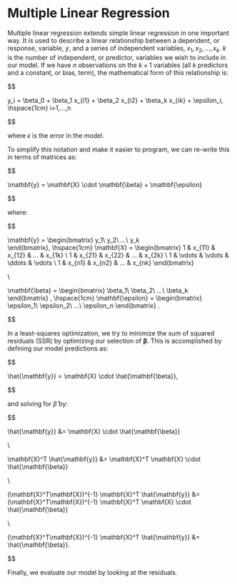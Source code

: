 # Multiple Linear Regression

Multiple linear regression extends simple linear regression in one important way. It is used to describe a linear relationship between a dependent, or response, variable, $y$, and a series of independent variables, $x_1, x_2, ..., x_k$. $k$ is the number of independent, or predictor, variables we wish to include in our model. If we have $n$ observations on the $k + 1$ variables (all $k$ predictors and a constant, or bias, term), the mathematical form of this relationship is:

$$

y_i = \beta_0 + \beta_1 x_{i1} + \beta_2 x_{i2} + \beta_k x_{ik} + \epsilon_i, \hspace{1cm} i=1,...,n

$$

where $\epsilon$ is the error in the model.

To simplify this notation and make it easier to program, we can re-write this in terms of matrices as:

$$

\mathbf{y} = \mathbf{X} \cdot \mathbf{\beta} + \mathbf{\epsilon}

$$

where:
 
$$

\mathbf{y} = \begin{bmatrix} y_1\\ 
y_2\\ 
...\\
y_k  
\end{bmatrix}, \hspace{1cm}
\mathbf{X} = \begin{bmatrix} 
1 & x_{11} & x_{12} & ... & x_{1k} \\
1 & x_{21} & x_{22} & ... & x_{2k} \\
1 & \vdots & \vdots & \ddots & \vdots \\
1 & x_{n1} & x_{n2} & ... & x_{nk}
\end{bmatrix}

\\

\mathbf{\beta} = \begin{bmatrix} \beta_1\\ 
\beta_2\\ 
...\\
\beta_k  
\end{bmatrix} , \hspace{1cm}
\mathbf{\epsilon} = \begin{bmatrix} \epsilon_1\\ 
\epsilon_2\\ 
...\\
\epsilon_n 
\end{bmatrix}
.

$$

In a least-squares optimization, we try to minimize the sum of squared residuals (SSR) by optimizing our selection of $\mathbf{\beta}$. This is accomplished by defining our model predictions as:

$$

\hat{\mathbf{y}} = \mathbf{X} \cdot \hat{\mathbf{\beta}},

$$

and solving for $\hat{\beta}$ by:

$$

\hat{\mathbf{y}} &= \mathbf{X} \cdot \hat{\mathbf{\beta}}

\\

\mathbf{X}^T \hat{\mathbf{y}} &= \mathbf{X}^T \mathbf{X} \cdot \hat{\mathbf{\beta}}

\\

(\mathbf{X}^T\mathbf{X})^{-1} \mathbf{X}^T \hat{\mathbf{y}} &= (\mathbf{X}^T\mathbf{X})^{-1} \mathbf{X}^T \mathbf{X} \cdot \hat{\mathbf{\beta}}

\\

(\mathbf{X}^T\mathbf{X})^{-1} \mathbf{X}^T \hat{\mathbf{y}} &= \hat{\mathbf{\beta}}.

$$

Finally, we evaluate our model by looking at the residuals.

